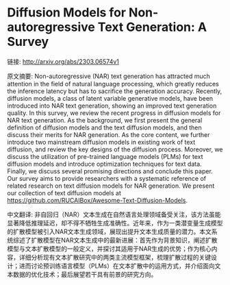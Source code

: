 # Diffusion Models for Non-autoregressive Text Generation: A Survey

链接: http://arxiv.org/abs/2303.06574v1

原文摘要:
Non-autoregressive (NAR) text generation has attracted much attention in the
field of natural language processing, which greatly reduces the inference
latency but has to sacrifice the generation accuracy. Recently, diffusion
models, a class of latent variable generative models, have been introduced into
NAR text generation, showing an improved text generation quality. In this
survey, we review the recent progress in diffusion models for NAR text
generation. As the background, we first present the general definition of
diffusion models and the text diffusion models, and then discuss their merits
for NAR generation. As the core content, we further introduce two mainstream
diffusion models in existing work of text diffusion, and review the key designs
of the diffusion process. Moreover, we discuss the utilization of pre-trained
language models (PLMs) for text diffusion models and introduce optimization
techniques for text data. Finally, we discuss several promising directions and
conclude this paper. Our survey aims to provide researchers with a systematic
reference of related research on text diffusion models for NAR generation. We
present our collection of text diffusion models at
https://github.com/RUCAIBox/Awesome-Text-Diffusion-Models.

中文翻译:
非自回归（NAR）文本生成在自然语言处理领域备受关注，该方法虽能显著降低推理延迟，却不得不牺牲生成准确性。近年来，作为一类潜变量生成模型的扩散模型被引入NAR文本生成领域，展现出提升文本生成质量的潜力。本文系统综述了扩散模型在NAR文本生成中的最新进展：首先作为背景知识，阐述扩散模型与文本扩散模型的一般定义，并探讨其适用于NAR生成的优势；作为核心内容，详细分析现有文本扩散研究中的两类主流模型框架，梳理扩散过程的关键设计；进而讨论预训练语言模型（PLMs）在文本扩散中的运用方式，并介绍面向文本数据的优化技术；最后展望若干具有前景的研究方向。

